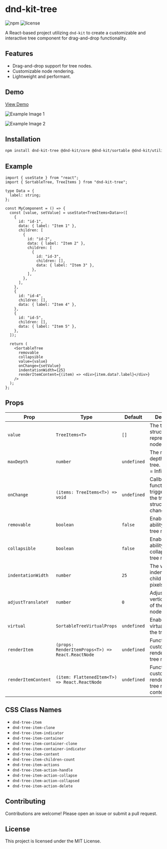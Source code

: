 # dnd-kit-tree

![npm](https://img.shields.io/npm/v/dnd-kit-tree)
![license](https://img.shields.io/npm/l/dnd-kit-tree)

A React-based project utilizing `dnd-kit` to create a customizable and interactive tree component for drag-and-drop
functionality.

## Features

- Drag-and-drop support for tree nodes.
- Customizable node rendering.
- Lightweight and performant.

## Demo

[View Demo](https://vojtechseidler.github.io/dnd-kit-tree/?path=/story/stories-sortabletree--default)

![Example Image 1](https://raw.githubusercontent.com/vojtechseidler/dnd-kit-tree/refs/heads/main/image-1.jpg)

![Example Image 2](https://raw.githubusercontent.com/vojtechseidler/dnd-kit-tree/refs/heads/main/image-2.jpg)

## Installation

```bash
npm install dnd-kit-tree @dnd-kit/core @dnd-kit/sortable @dnd-kit/utilities
```

## Example

```tsx
import { useState } from "react";
import { SortableTree, TreeItems } from "dnd-kit-tree";

type Data = {
  label: string;
};

const MyComponent = () => {
  const [value, setValue] = useState<TreeItems<Data>>([
    {
      id: "id-1",
      data: { label: "Item 1" },
      children: [
        {
          id: "id-2",
          data: { label: "Item 2" },
          children: [
            {
              id: "id-3",
              children: [],
              data: { label: "Item 3" },
            },
          ],
        },
      ],
    },
    {
      id: "id-4",
      children: [],
      data: { label: "Item 4" },
    },
    {
      id: "id-5",
      children: [],
      data: { label: "Item 5" },
    },
  ]);

  return (
    <SortableTree
      removable
      collapsible
      value={value}
      onChange={setValue}
      indentationWidth={25}
      renderItemContent={(item) => <div>{item.data?.label}</div>}
    />
  );
};
```

## Props

| Prop                | Type                                             | Default     | Description                                                  |
| ------------------- | ------------------------------------------------ | ----------- | ------------------------------------------------------------ |
| `value`             | `TreeItems<T>`                                   | `[]`        | The tree data structure representing the nodes.              |
| `maxDepth`          | `number`                                         | `undefined` | The maximum depth of the tree. (undefined = Infinity)        |
| `onChange`          | `(items: TreeItems<T>) => void`                  | `undefined` | Callback function triggered when the tree structure changes. |
| `removable`         | `boolean`                                        | `false`     | Enables the ability to remove tree nodes.                    |
| `collapsible`       | `boolean`                                        | `false`     | Enables the ability to collapse/expand tree nodes.           |
| `indentationWidth`  | `number`                                         | `25`        | The width of indentation for child nodes in pixels.          |
| `adjustTranslateY`  | `number`                                         | `0`         | Adjusts the vertical position of the dragged node.           |
| `virtual`           | `SortableTreeVirtualProps`                       | `undefined` | Enables virtualization of the tree.                          |
| `renderItem`        | `(props: RenderItemProps<T>) => React.ReactNode` | `undefined` | Function to customize the rendering of tree nodes.           |
| `renderItemContent` | `(item: FlattenedItem<T>) => React.ReactNode`    | `undefined` | Function to customize the rendering of tree node content.    |

## CSS Class Names

- `dnd-tree-item`
- `dnd-tree-item-clone`
- `dnd-tree-item-indicator`
- `dnd-tree-item-container`
- `dnd-tree-item-container-clone`
- `dnd-tree-item-container-indicator`
- `dnd-tree-item-content`
- `dnd-tree-item-children-count`
- `dnd-tree-item-actions`
- `dnd-tree-item-action-handle`
- `dnd-tree-item-action-collapse`
- `dnd-tree-item-action-collapsed`
- `dnd-tree-item-action-delete`

## Contributing

Contributions are welcome! Please open an issue or submit a pull request.

## License

This project is licensed under the MIT License.

